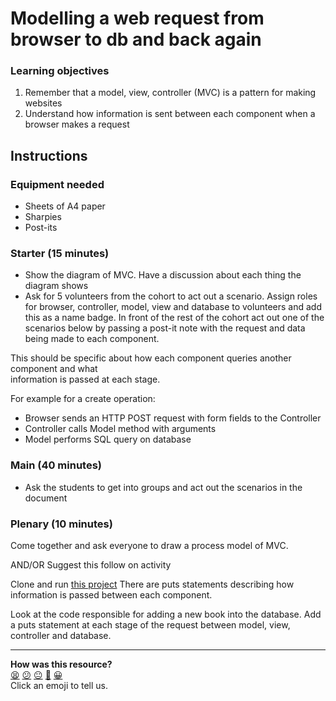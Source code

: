 # Modelling a web request from browser to db and back again

### Learning objectives

1) Remember that a model, view, controller (MVC) is a pattern for making websites
2) Understand how information is sent between each component when a browser makes a request

## Instructions

### Equipment needed
- Sheets of A4 paper
- Sharpies
- Post-its

### Starter (15 minutes)

* Show the diagram of MVC. Have a discussion about each thing the diagram shows
* Ask for 5 volunteers from the cohort to act out a scenario. Assign roles for browser, controller, model, view and database 
to volunteers and add this as a name badge. In front of the rest of the cohort act out one of the 
scenarios below by passing a post-it note with the request and data being made to each component. 

This should be specific about how each component queries another component and what  
information is passed at each stage. 

For example for a create operation:

 - Browser sends an HTTP POST request with form fields to the Controller
 - Controller calls Model method with arguments
 - Model performs SQL query on database


### Main (40 minutes)

* Ask the students to get into groups and act out the scenarios in the document

### Plenary (10 minutes)

Come together and ask everyone to draw a process model of MVC. 

AND/OR Suggest this follow on activity

Clone and run [this project](https://github.com/makersacademy/mvc-example)
There are puts statements describing how information is passed between each component.

Look at the code responsible for adding a new book into the database. 
Add a puts statement at each stage of the request between model, view, controller
and database. 

<!-- BEGIN GENERATED SECTION DO NOT EDIT -->

---

**How was this resource?**  
[😫](https://airtable.com/shrUJ3t7KLMqVRFKR?prefill_Repository=skills-workshops&prefill_File=week-4/process_modelling_web_request/COACH_INSTRUCTIONS.md&prefill_Sentiment=😫) [😕](https://airtable.com/shrUJ3t7KLMqVRFKR?prefill_Repository=skills-workshops&prefill_File=week-4/process_modelling_web_request/COACH_INSTRUCTIONS.md&prefill_Sentiment=😕) [😐](https://airtable.com/shrUJ3t7KLMqVRFKR?prefill_Repository=skills-workshops&prefill_File=week-4/process_modelling_web_request/COACH_INSTRUCTIONS.md&prefill_Sentiment=😐) [🙂](https://airtable.com/shrUJ3t7KLMqVRFKR?prefill_Repository=skills-workshops&prefill_File=week-4/process_modelling_web_request/COACH_INSTRUCTIONS.md&prefill_Sentiment=🙂) [😀](https://airtable.com/shrUJ3t7KLMqVRFKR?prefill_Repository=skills-workshops&prefill_File=week-4/process_modelling_web_request/COACH_INSTRUCTIONS.md&prefill_Sentiment=😀)  
Click an emoji to tell us.

<!-- END GENERATED SECTION DO NOT EDIT -->
